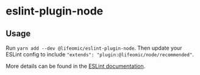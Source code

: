 eslint-plugin-node
==================

## Usage

Run `yarn add --dev @lifeomic/eslint-plugin-node`. Then update your ESLint
config to include `"extends": "plugin:@lifeomic/node/recommended"`.

More details can be found in the [ESLint documentation][config-from-plugins].

[config-from-plugins]: https://eslint.org/docs/user-guide/configuring#using-the-configuration-from-a-plugin "Using the configuration from a plugin"
